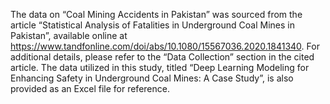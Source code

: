 The data on “Coal Mining Accidents in Pakistan” was sourced from the article “Statistical Analysis of Fatalities in Underground Coal Mines in Pakistan”, available online at https://www.tandfonline.com/doi/abs/10.1080/15567036.2020.1841340. For additional details, please refer to the “Data Collection” section in the cited article.
The data utilized in this study, titled “Deep Learning Modeling for Enhancing Safety in Underground Coal Mines: A Case Study”, is also provided as an Excel file for reference.
